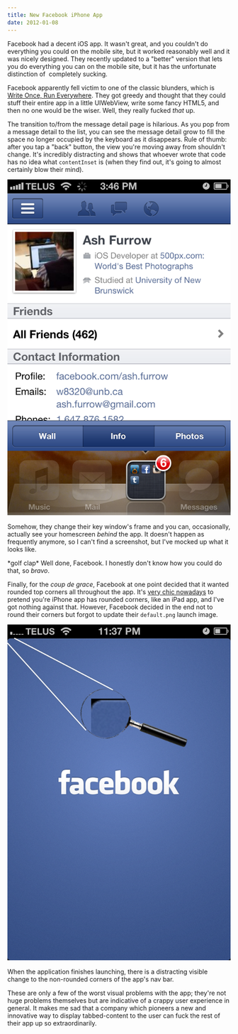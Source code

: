 ```yaml
---
title: New Facebook iPhone App
date: 2012-01-08
---
```


Facebook had a decent iOS app. It wasn't great, and you couldn't do everything you could on the mobile site, but it worked reasonably well and it was nicely designed. They recently updated to a "better" version that lets you do everything you can on the mobile site, but it has the unfortunate distinction of &nbsp;completely sucking.&nbsp;

Facebook apparently fell victim to one of the classic blunders, which is [Write Once, Run Everywhere](http://www.readwriteweb.com/mobile/2011/09/how-facebook-mobile-was-design.php). They got greedy and thought that they could stuff their entire app in a little UIWebView, write some fancy HTML5, and then no one would be the wiser. Well, they really fucked _that_ up.

The transition to/from the message detail page is hilarious. As you pop from a message detail to the list, you can see the message detail grow to fill the space no longer occupied by the keyboard as it disappears. Rule of thumb: after you tap a "back" button, the view you're moving away from shouldn't change. It's incredibly distracting and shows that whoever wrote that code has no idea what `contentInset` is (when they find out, it's going to almost certainly blow their mind).

![](A5B8084091084EC29F08A81BF04DEC3E.png)

Somehow, they change their key window's frame and you can, occasionally, actually see your homescreen _behind_ the app. It doesn't happen as frequently anymore, so I can't find a screenshot, but I've mocked up what it looks like.

\*golf clap\* Well done, Facebook. I honestly don't know how you could do that, so _bravo_.

Finally, for the _coup de grace_, Facebook at one point decided that it wanted rounded top corners all throughout the app. It's [very chic nowadays](http://stackoverflow.com/questions/8735969/applying-rounded-corners-for-the-whole-application) to pretend you're iPhone app has rounded corners, like an iPad app, and I've got nothing against that. However, Facebook decided in the end not to round their corners but forgot to update their `default.png` launch image.

![](33B761481E564800B002935B5E4F3021.png)

When the application finishes launching, there is a distracting visible change to the non-rounded corners of the app's nav bar.

These are only a few of the worst visual problems with the app; they're not huge problems themselves but are indicative of a crappy user experience in general. It makes me sad that a company which pioneers a new and innovative way to display tabbed-content to the user can fuck the rest of their app up so extraordinarily.
